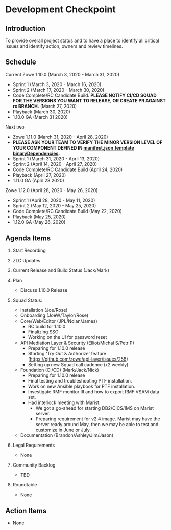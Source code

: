 # Development Checkpoint

Introduction
------------
To provide overall project status and to have a place to identify all critical issues and identify action, owners and review timelines.

Schedule
--------

Current
Zowe 1.10.0 (March 3, 2020 - March 31, 2020)
- Sprint 1 (March 3, 2020 - March 16, 2020)
- Sprint 2 (March 17, 2020 - March 30, 2020)
- Code Complete/RC Candidate Build. **PLEASE NOTIFY CI/CD SQUAD FOR THE VERSIONS YOU WANT TO RELEASE, OR CREATE PR AGAINST rc BRANCH.** (March 27, 2020)
- Playback (March 30, 2020)
- 1.10.0 GA (March 31 2020)

Next two
- Zowe 1.11.0 (March 31, 2020 - April 28, 2020)
-  **PLEASE ASK YOUR TEAM TO VERIFY THE MINOR VERSION LEVEL OF YOUR COMPONENT DEFINED IN [manifest.json.template binaryDependencies](https://github.com/zowe/zowe-install-packaging/blob/staging/manifest.json.template#L13).**
- Sprint 1 (March 31, 2020 - April 13, 2020)
- Sprint 2 (April 14, 2020 - April 27, 2020)
- Code Complete/RC Candidate Build (April 24, 2020)
- Playback (April 27, 2020)
- 1.11.0 GA (April 28 2020)

Zowe 1.12.0 (April 28, 2020 - May 26, 2020)
- Sprint 1 (April 28, 2020 - May 11, 2020)
- Sprint 2 (May 12, 2020 - May 25, 2020)
- Code Complete/RC Candidate Build (May 22, 2020)
- Playback (May 25, 2020)
- 1.12.0 GA (May 26, 2020)

Agenda Items
------------
1. Start Recording
2. ZLC Updates
3. Current Release and Build Status (Jack/Mark)
4. Plan
     - Discuss 1.10.0 Release
5. Squad Status:
    - Installation (Joe/Rose)
    - Onboarding (JoeW/Taylor/Rose)
    - Core/Web/Editor (JPL/Nolan/James)
      - RC build for 1.10.0
      - Finalizing SSO
      - Working on the UI for password reset
    - API Mediation Layer & Security (Elliot/Michal S/Petr P)
      - Preparing for 1.10.0 release
      - Starting 'Try Out & Authorize' feature (https://github.com/zowe/api-layer/issues/258)
      - Setting up new Squad call cadence (x2 weekly)
    - Foundation (CI/CD) (Mark/Jack/Nick)
      - Preparing for 1.10.0 release
      - Final testing and troubleshooting PTF installation.
      - Work on new Ansible playbook for PTF installation.
      - Investigate RMF monitor III and how to export RMF VSAM data set.
      - Had interlock meeting with Marist:
        - We got a go-ahead for starting DB2/CICS/IMS on Marist server.
        - Preparing requirement for v2.4 image. Marist may have the server ready around May, then we may be able to test and customize in June or July.
    - Documentation (Brandon/Ashley/Jim/Jason)

6. Legal Requirements
    - None

7. Community Backlog
    - TBD
8. Roundtable
    - None

Action Items
------------
- None
